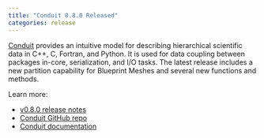 ```yaml
---
title: "Conduit 0.8.0 Released"
categories: release
---
```


[Conduit](https://github.com/LLNL/conduit) provides an intuitive model for describing hierarchical scientific data in C++, C, Fortran, and Python. It is used for data coupling between packages in-core, serialization, and I/O tasks. The latest release includes a new partition capability for Blueprint Meshes and several new functions and methods.

Learn more:
- [v0.8.0 release notes](https://github.com/LLNL/conduit/releases/tag/v0.8.0)
- [Conduit GitHub repo](https://github.com/LLNL/conduit)
- [Conduit documentation](https://llnl-conduit.readthedocs.io/en/latest/)